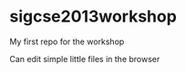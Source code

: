 sigcse2013workshop
==================

My first repo for the workshop

Can edit simple little files in the browser
